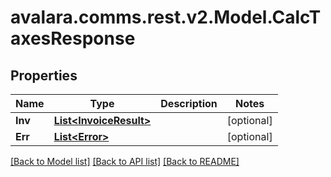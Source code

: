 
# avalara.comms.rest.v2.Model.CalcTaxesResponse

## Properties

Name | Type | Description | Notes
------------ | ------------- | ------------- | -------------
**Inv** | [**List&lt;InvoiceResult&gt;**](InvoiceResult.md) |  | [optional] 
**Err** | [**List&lt;Error&gt;**](Error.md) |  | [optional] 

[[Back to Model list]](../README.md#documentation-for-models)
[[Back to API list]](../README.md#documentation-for-api-endpoints)
[[Back to README]](../README.md)

